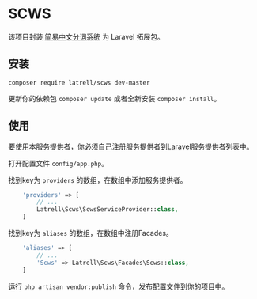 # SCWS

该项目封装 [简易中文分词系统](https://github.com/hightman/scws) 为 Laravel 拓展包。

## 安装

```
composer require latrell/scws dev-master
```

更新你的依赖包 ```composer update``` 或者全新安装 ```composer install```。

## 使用

要使用本服务提供者，你必须自己注册服务提供者到Laravel服务提供者列表中。

打开配置文件 `config/app.php`。

找到key为 `providers` 的数组，在数组中添加服务提供者。

```php
    'providers' => [
        // ...
        Latrell\Scws\ScwsServiceProvider::class,
    ]
```

找到key为 `aliases` 的数组，在数组中注册Facades。

```php
    'aliases' => [
        // ...
        'Scws' => Latrell\Scws\Facades\Scws::class,
    ]
```

运行 `php artisan vendor:publish` 命令，发布配置文件到你的项目中。

